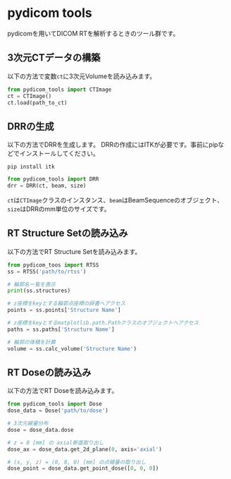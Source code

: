 # pydicom tools

pydicomを用いてDICOM RTを解析するときのツール群です。

## 3次元CTデータの構築

以下の方法で変数`ct`に3次元Volumeを読み込みます。

```python
from pydicom_tools import CTImage
ct = CTImage()
ct.load(path_to_ct)
```

## DRRの生成

以下の方法でDRRを生成します。
DRRの作成にはITKが必要です。事前にpipなどでインストールしてください。

```console
pip install itk
```

```python
from pydicom_tools import DRR
drr = DRR(ct, beam, size)
```

`ct`は`CTImage`クラスのインスタンス、`beam`はBeamSequenceのオブジェクト、
`size`はDRRのmm単位のサイズです。


## RT Structure Setの読み込み

以下の方法でRT Structure Setを読み込みます。

```python
from pydicom_toos import RTSS
ss = RTSS('path/to/rtss')

# 輪郭名一覧を表示
print(ss.structures)

# z座標をkeyとする輪郭点座標の辞書へアクセス
points = ss.points['Structure Name']

# z座標をkeyとするmatplotlib.path.Pathクラスのオブジェクトへアクセス
paths = ss.paths['Structure Name']

# 輪郭の体積を計算
volume = ss.calc_volume('Structure Name')
```

## RT Doseの読み込み

以下の方法でRT Doseを読み込みます。

```python
from pydicom_tools import Dose
dose_data = Dose('path/to/dose')

# 3次元線量分布
dose = dose_data.dose

# z = 0 [mm] の axial断面取り出し
dose_ax = dose_data.get_2d_plane(0, axis='axial')

# (x, y, z) = (0, 0, 0) [mm] の点線量の取り出し
dose_point = dose_data.get_point_dose([0, 0, 0])
```
